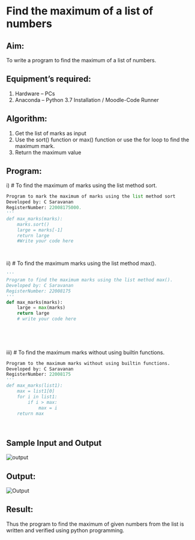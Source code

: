 # Find the maximum of a list of numbers
## Aim:
To write a program to find the maximum of a list of numbers.
## Equipment’s required:
1.	Hardware – PCs
2.	Anaconda – Python 3.7 Installation / Moodle-Code Runner
## Algorithm:
1.	Get the list of marks as input
2.	Use the sort() function or max() function or use the for loop to find the maximum mark.
3.	Return the maximum value
## Program:

i)	# To find the maximum of marks using the list method sort.
```Python
Program to mark the maximum of marks using the list method sort
Developed by: C Saravanan
RegisterNumber: 22008175000.
'''
def max_marks(marks):
    marks.sort()
    large = marks[-1]
    return large
    #Write your code here
    



```

ii)	# To find the maximum marks using the list method max().
```Python
''' 
Program to find the maximum marks using the list method max().
Developed by: C Saravanan
RegisterNumber: 22008175
'''
def max_marks(marks):
    large = max(marks)
    return large
    # write your code here
    
    
    



```

iii) # To find the maximum marks without using builtin functions.
```Python
Program to the maximum marks without using builtin functions.
Developed by: C Saravanan
RegisterNumber: 22008175
'''
def max_marks(list1):
    max = list1[0]
    for i in list1:
        if i > max:
            max = i
    return max        
    



```
## Sample Input and Output
![output](./img/max_marks1.jpg) 

## Output:
![Output](abc.jpg)

## Result:
Thus the program to find the maximum of given numbers from the list is written and verified using python programming.
